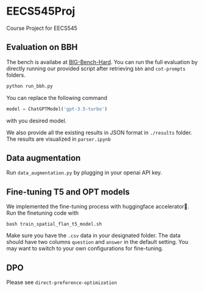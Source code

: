 # EECS545Proj
Course Project for EECS545

## Evaluation on BBH

The bench is availabe at [BIG-Bench-Hard](https://github.com/suzgunmirac/BIG-Bench-Hard). You can run the full evaluation by directly running our provided script after retrieving `bbh` and `cot-prompts` folders.
```python
python run_bbh.py
```
You can replace the following command
```python
model = ChatGPTModel('gpt-3.5-turbo')
```
with you desired model.

We also provide all the existing results in JSON format in `./results` folder. The results are visualized in `parser.ipynb`


## Data augmentation
Run `data_augmentation.py` by plugging in your openai API key.

## Fine-tuning T5 and OPT models
We implemented the fine-tuning process with huggingface accelerator🤗. Run the finetuning code with 
```
bash train_spatial_flan_t5_model.sh
```
Make sure you have the `.csv` data in your designated folder. The data should have two columns `question` and `answer` in the default setting.
You may want to switch to your own configurations for fine-tuning.

## DPO
Please see `direct-preference-optimization`
